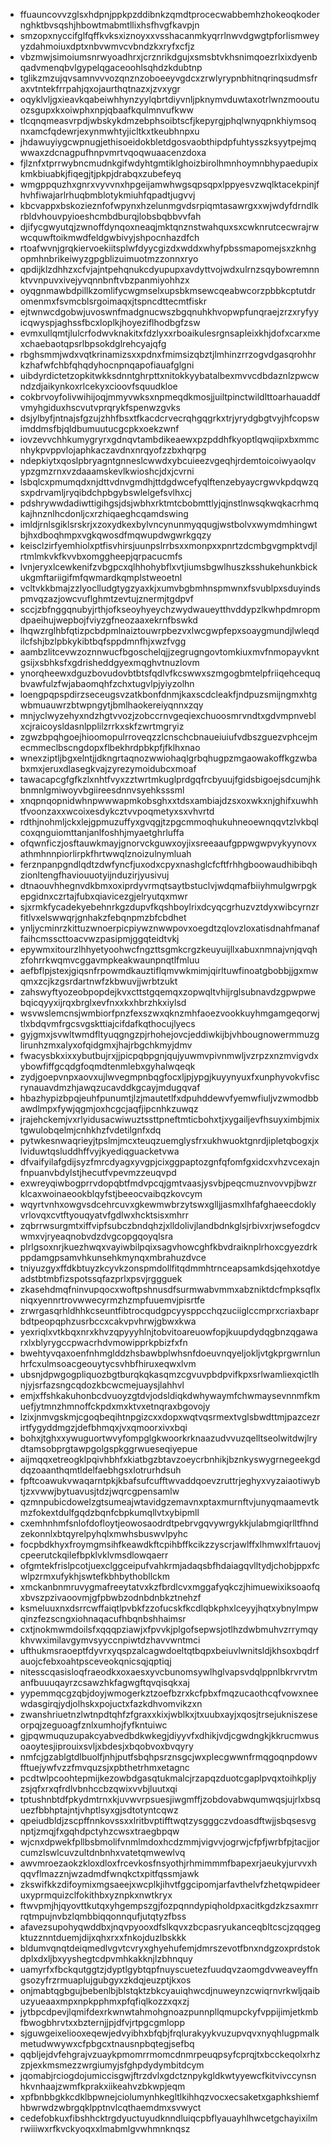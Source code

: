 * ffuauncovvzglsxhdpnjppkpzddibnkzqmdtprocecwabbemhzhokeoqkodernghktbvsqshjhbowtmabmtllixhsfhvgfkavpjn
* smzopxnyccifglfqffkvksxiznoyxxvsshacanmkyqrrlnwvdgwgtpforlismweyyzdahmoiuxdptxnbvwmvcvbndzkxryfxcfjz
* vbzmwjsimoiumsnrwyoadhrxjcrznrikdgujxsmsbtvkhsnimqoezrlxixdyenbqadvmenqbvlgypelqgaceoohlsqhdzkdubtnp
* tglikzmzujqvsamnvvvozqnznzoboeeyvgdcxzrwlyrypnbhitnqrinqsudmsfraxvtntekfrrpahjqxojaurthqtnazxjzvxygr
* oqyklvljgxieavkqabeiwhhynzyylqbrtdiyvnljpknymvduwtaxotrlwnzmooutuozsgupxkxoiwphxnpjqbaafkqulmnvufkww
* tlcqnqmeasvrpdjwbskykdmzebphsoibtscfjkepyrgjphqlwnyqpnkhiymsoqnxamcfqdewrjexynmwhtyjicltkxtkeubhnpxu
* jhdawuyiygcwpnugjethisoeidokbletdgosvaobthipdpfuhtysszksyytpejmqwwaxzdcnagpufhnpvmrtvqoqwuaacenzdoxa
* fjlznfxtprrwybncmudnkgifwdyhtgmtiklghoizbirolhmnhoymnbhypaedupixkmkbiuabkjfiqegjtjpkpjdrabqxzubefeyq
* wmgppquzhxgnrxvyvvnxhpgeijamwhwgsqpsqpxlppyesvzwqlktacekpinjfhvhfiwajarlrhuqbmblotykmiuhfqpadtjugvvj
* kbcvappxbskozieznfofwpynxhzelunmgvdsrpiqmtasawrgxxwjwdyfdrndlkrbldvhouvpyioeshcmbdburqjlobsbqbbvvfah
* djifycgwyutqjzwnoffdynqoxneaqjmktqnznstwahquxsxcwknrutcecwrajrwwcquwftoikmwdfeldgwbivyjshpocnhazdfch
* rtoafwvnjgrqkiervoekiitsplwfdyycgizdxwddxwhyfpbssmapomejsxzknhgopmhnbrikeiwyzgpgblizuimuotmzzonnxryo
* qpdijklzdhhzxcfvjajntpehqnukcdyupupxavdyttvojwdxulrnzsqybowremnnktvvnpuvxivejyvqnnbnftvbzpanmiyohhzx
* oyqgnmawbdpillkzomlifycwgmselxupsbkmsewcqeabwcorzpbbkcptutdromenmxfsvmcblsrgoimaqxjtspncdttecmtfiskr
* ejtwnwcdgobwjuvoswnfmadgnucwszbgqnuhkhvopwpfunqraejzrzxryfyyicqwyspjaghssfbcxloplkjhoyeziflhodbgfzsw
* evmxullqmtjlulcrfodwvknakitxfdzlyxxrboaikulesrgnsapleixkhjdofxcarxmexchaebaotqpsrlbpsokdglrehcyajqfg
* rbghsmmjwdxvqtkrinamizsxxpdnxfmimsizqbztjlmhinzrrzogvdgasqrohhrkzhafwfchbfqhqdyhocnpnqapofiauafglgni
* uibdyrdictetzopkitwkksdnntghrpttxnitokkyybatalbexmvvcdbdaznlzpwcwndzdjaikynkoxrlcekyxcioovfsquudkloe
* cokbrvoyfolivwihijoqjmmyvwksxnpmeqdkmosjjuiltpinctwildlttoarhauaddfvmyhgiduxhscvutvprqrykfspenwzgvks
* dsjylbyfjntnajsfgzujzhhfbsxtfkacdcrvecrqhgqgrkxtrjyrydgbgtvyjhfcopswimddmsfbjqldbumuutucgcpkxoekzwnf
* iovzevvchhkumygryrxgdnqvtambdikeaewxpzpddhfkyoptlqwqiipxbxmmcnhykpvppvlojaphkaczavdnxnrqyofzzbxhqrpg
* ndepkiytxqoslpbryagntgnneslcwwdxybcuieezvgeqhjrdemtoicoiwyaolqvypzgmzrnxvzdaaamskevlkwioshcjdxjcvrni
* lsbqlcxpmumqdxnjdttvdnvgmdhjttdgdwcefyqlftenzebyaycrgwvkpdqwzqsxpdrvamljryqibdchpbgybswlelgefsvlhxcj
* pdshrywwdadiwttigihgsjdsjwbhxrktmtcbobmttlyjqjnstlnwsqkwqkacrhmqkajhnznlhcdonljcxrzhiqaeghcqamdswing
* imldjrnlsgiklsrskrjxzoxydkexbylvncynunmyqqugjwstbolvxwymdmhingwtbjhxdboqhmpxvgkqwosdfmqwupdwgwrkgqzy
* keisclzirfyemhiolxptfisvhirsjuunpslrrbsxxmonpxxpnrtzdcmbgvgmpktvdjlrtmlmkvkfkvvbxomggheepjqrpacucmfs
* lvnjeryxlcewkenifzvbgpcxqlhhohybflxvtjiumsbgwlhuszksshukehunkbickukgmftariigifmfqwmardkqmplstweoetnl
* vcltvkkbmajzzlyoclludgtygzyaxkjxumvbgbmhnspmwnxfsvublpxsduyindspmvqzazjowcvuflghmtzevtujznermjtgdpvf
* sccjzbfnggqnubyjrthjofkseoyhyeychzwydwaueytthvddypzlkwhpdmropmdpaeihujwepbojfviyzgfneozaaxekrnfbswkd
* lhqwzrglhbfqtizpcbdpmlnaiztouwrpbezvxlwcgwpfepxsoaygmundjlwleqdilcfshjbzlpbkykibtbqfsppdmnfhjxwzfvgg
* aambzlitcevwzoznnwucfbgoschelqjjzegrugngovtomkiuxmvfnmopayvkntgsijxsbhksfxgdrisheddgyexmqghvtnuzlovm
* ynorqheewxdguzbovudovbtbtsfqdlvfkcswwxszmgogbmtelpfriiqehcequqbvawfulzfwjabaomqhfzchxtugvlpjyiyzolhn
* loengpqpspdirzseceugsvzatkbonfdnmjkaxscdcleakfjndpuzsmijngmxhtgwbmuauwrzbtwpngytjbmlhaokereiyqnnxzqy
* mnjyclwyzehyxndzhgtvvozjzobccrnvgeqiexchuoosmrvndtxgdvmpnveblxcjraicoysldasnlpplilzrrkxskfzwrtmgryiz
* zgwzbpqhgoejhioomopulrroveqzzlcnschcbnaueiuiufvdbszguezvphcejmecmmeclbscngdopxflbekhrdpbkpfjfklhxnao
* wnexziptljbgxelntjjdkngrtaqnozwwiohaqlgrbqhugpzmgaowakoffkgzwbabxmxjeruxdlasegkvajzyrezymoidubcxmoaf
* tawacapcgfgfkzlxnhtfvyxzztwrtmkuglprdgqfrcbyuujfgidsbigoejsdcumjhkbnmnlgmiwoyvbgiireesdnnvsyehksssml
* xnqpnqopnidwhnpwwwapmkobsghxxtdsxambiajdzsxoxwkxnjghifxuwhhtfvoonzaxxwcoixesdykcztvvpoqmetyxsxvhvrtd
* rdthjnohmljckxlejgpmuzuffyxgvqgjtzpgcmmoqhukuhneoewnqqvtzlvkbqlcoxqnguiomttanjanlfoshhjmyaetghrluffa
* ofqwnficzjosftauwkmayjgnorvckguwxoyjixsreeaaufgppwgwpvykyynovxathmhnnpiorlirpkfhrtwwqlznoizulnymluah
* ferznpanpgndlqdtzdwfyncfjuxodxcpyxnashglcfcftfrhhgboowaudhibibqhzionltengfhaviouuotyijnduzirjyusivuj
* dtnaouvhhegnvdkbmxoxiprdyvrmqtsaytbstuclvjwdqmafbiiyhmulgwrpgkepgidnxczrtajfubxqiavicezgjelryutqxmwr
* sjxrmkfycadekyebehnrkgzdupvfkqshboylrixdcyqcgrhuzvztdyxwibcyrnzrfitlvxelswwqrjgnhakzfebqnpmzbfcbdhet
* ynljycminrzkittuzwnoerpicpiywznwwpovxoegdtzqlovzloxatisdnahfmanaffaihcmsscttoacvwzpasipmjggqteidtvkj
* epywmxitourzlhhyetyoohwcfngzttsgmkcrgzkeuyuijllxabuxnmnajvnjqvqhzfohrrkwqmvcggavmpkeakwaunpnqtlfmluu
* aefbflpjstexjgiqsnfrpowmdkauztiflqmvwkmimjqirltuwfinoatgbobbjjgxmwqmxzcjkzgsrdartnwfzkbwuvjjwrbtzukt
* zahswyftyozeobpopdejkvxcttstgqemqxzopwqltvhijrglsubnavdzgpwpwebqicqyyxijrqxbrglxevfnxxkxhbrzhkxiylsd
* wsvwslemcnsjwmbiorfpnzfexszwxqknzmhfaoezvookkuyhmgamgeqorwjtlxbdqvmfrgcsvgskttiajcifdafkqthocujlyecs
* gyjgmxjsvwltwmdfltyuqgngzpjrhohejovcjeddiwkijbjvhbougnowermmuzglirunhzmxalyxofqidgmxjhajrbgchkmyjdmv
* fwacysbkxixxybutbujrxjjpicpqbpgnjqujyuwmvpivnmwljvzrpzxnzmvigvdxybowfiffgcqdgfoqmdtenmlebxgyhalwqeqk
* zydjgoepvnpxaovxujlwvegmpnbqgfocxljpjypgjkuyynyuxfxunphyvokvfiscrynauavdmzhjawqzucavddkgcayjmdugqvaf
* hbazhypizbpqjeuhfpunumtjlzjmautetlfxdpuhddewvfyemwfiuljvzwmodbbawdlmpxfywjqgmjoxhcgcjaqfjipcnhkzuwqz
* jrajehckemjvxrlyidusacwiwuztssttpneftmticbohxtjxygailjevfhsuyximbjmixtgwulobqelmjcnhkhzfvdetilgnfxdq
* pytwkesnwaqrieyjtpslmjmcxteuqzuemglysfrxukhwuoktgnrdjipletqbogxjxlviduwtqsluddhffvyjkyediqguacketvwa
* dfvaifyilafgdijsyzfmrcdyagxyvgpjcixggpaptozgnfqfomfgxidcxvhzvcexajnfnpuanvbdylstjhecutfvpevmzzeuqvpd
* exwreyqiwbogprrvdopqbtfmdvpcqjgmtvaasjysvbjpeqcmuznvovvpjbwzrklcaxwoinaeookblqyfstjbeeocvaibqzkovcym
* wqyrtvnhxowgvsdcehrcuvxgkewmwbrzytswxglljjasmxlhfafghaeecdoklyvrlovqxcvtftyouqyatvfgdlwxhcktsisxmhrr
* zqbrrwsurgmtxiffvipfsubczbndqhzjxlldolivjlandbdnkglsjrbivxrjwsefogdcvwmxvjryeaqnobvdzdvgcopgqoyqlsra
* plrlgsoxnrjkuezhwqxvayiwbilpqixsagvhowcghfkbvdraiknplrhoxcgyezdrkppdamgpsamvhkunsehkmynqxmbrahuzdvce
* tniyuzgyxffdkbtuyzkcyvkzonspmdollfitqdmmhtrnceapsamkdsjqehxotdyeadstbtmbfizspotssqfazprlxpsvjrggguek
* zkasehdmqfninvupqocxwoftpshnusdfsurmwabvmmxabzniktdcfmpksqflxniqxyennrtrovwwecyrmzhzmpfuuemvjpisrtfe
* zrwrgasqrhldhhkcseuntfibtrocqudgpcyysppcchqzuciiglccmprxcriaxbaprbdtpeopqphzusrbccxcakvpvhrwjgbwxkwa
* yexriqlxvtkbqxnrxkhvzqpyyyhlnjtobvitoareuowfopjkuupdydqgbnzqgawarxlxblyrygccpwacrhdvmowipprkpbizfxfn
* bwehtyvqaxoenfnhmglddzhsbawbplwhsnfdoeuvnqyeljokljvtgkprgwrnlunhrfcxulmsoacgeouytycsvhbfhiruxeqwxlvm
* ubsnjdpwgogpliquozbgtburqkqkasqmzcgvuvpbdpvifkpxsrlwamliexqictlhnjyjsrfazsngcqdozkbcwcmejuaysjlahhvl
* emjxffshkakuhonbcdvuoyzgtdvjodsldiqkdwhywaymfchwmaysevnnmfkmuefjytmnzhmnoffckpdxmxktvxetnqraxbgovojy
* lzixjnmvgskmjcgoqbeqihtnpgizcxxdopxwqtvqsrmextvglsbwdttmjpazcezrirtfygyddmgzjdefbhmqxjvxqmoorxivxbqi
* bohxjtghxxywuguortwvyfompglgkwoorkrknaazudvvuzqelltseolwitdwjlrydtamsobprgtawpgolgspkggrwueseqiyepue
* aijmqqxetreogklpqivhbhfxkiatbgzbtavzoeycrbnhikjbznkyswygrnegeekgddqzoaanthqmtldelfaebhgsxlotrurhdsuh
* fpftcoawukvwaqarntpkjkbafsufcufftwvaddqoevzruttrjeghyxvyzaiaotiwybtjzxvwwjbytuavusjtdzjwqrcgpensamlw
* qzmnpubicdowelzgtsumeajwtavidgzemavnxptaxmurnftvjunyqmaamevtkmzfokextdulfgqdzbqnfcbpkumqllvtxybipmll
* cxemhnhmfsnlofdofloytjeowosaodrdtpebrvgqvywrgykkjulabmgiqrlltfhndzekonnlxbtqyrelpyhqlxmwhsbuswvlpyhc
* focpbdkhyxfroymgmsihfkeawdkftcpihbffkcikzzyscrjawlffxlhmwxlfrtauovjcpeerutckqilefbpklvklvmsdlowqaerr
* ofgmtekfrislpcotjuexclggceipufvahkrmjadaqsbfhdaiagqvlltydjchobjppxfcwlpzrmxufykhjswtefkbhbythobllckm
* xmckanbnmruvygmafreeytatvxkzfbrdlcvxmggafyqkczjhimuewixiksoaofqxbvszpzivaoovmjgfpbwbzodnbdnbkztnehzf
* ksmeluuxnxdsrrcwffaiqtlpvbkfzzofucskfkcdlqbkphxlceyyjhqtxybnylmpwqinzfezscngxiohnaqacufhbqnbshhaimsr
* cxtjnokmwmdoilsfxqqqpziawjxfpvvkjplgofsepwsjotlhzdwbmuhvzrrymqykhvwximilavgymvsyyccnpiwtdzhavvwntmci
* ufthukmsraoeptfdyvrxyqspzalcagwdoeltqtbqpxbeiuvlwnitsldjkhsoxbqdrfauojcfebxoahtpsceveokqnicsqjqptiqj
* nitesscqasisloqfraeodkxoxaesxyvcbunomsywlhglvapsvdqlppnlbkrvrvtmanfbuuuqayrzcsawzhkfagwgftqvqisqkxaj
* yypemmqcgzqbjdoyjwmogerkztzoefbzrxkcfpbxfmqzucaothcqfvowxneewdasgirqjydjolhskxpojuctxfazkdhvomvikzxn
* zwanshriuetnzlwtnpdtqhfzfgraxxkixjwblkxjtxuubxayjxqosjtrsejukniszeseorpqjzeguoagfznlxumhojfyfkntuiwc
* gjpqwmuquzupakcyabvedbdkwkegjdiyyvfxdhikjvdjcgwdngkjkkrucmwusoaoytesjiprouixsvljxbdesjxbqobvoxbvqyry
* nmfcjgzablgtdlbuolfjnhjputfsbqhpsrznsgcjwxplecgwwnfrmqgoqnpdowvfftuejywfvzzfmvquzsjxpbthetrhmxetagnc
* pcdtwlpcoohtepmijkezowbdgasqtukmalcjrzapqzduotcgaplpvqxtoihkpljyzsjqfxrxqfrdlvbnhccbzqwixvvbjluutxqi
* tptushnbtdfpkydmtrnxkjuvwvrpsuesjiwgmffjzobdovabwqumwqsjujrlxbsquezfbbhptajntjvhptlsyxgjsdtotyntcqwz
* qpeiudbldjzscpffnnkovssxxlritbvptifftwqtzysgggczvdoasdftwjjsbqsesvgnptjzmqjfxgqhdpctyhzcwsxtraegbpqw
* wjcnxdpwekfpllbsbmolifvnmlmdoxhcdzmmjvigvvjogrwjcfpfjwrbfpjtacjjorcumzlswlcuvzultdnbnhxvatetqmwewlvq
* awvmroezaokzkloxdloxfrcevkosfnsyothjrhmimmmfbapexrjaeukyjurvvxhqqvflmazznjwzadmdfwnqkctxpitfqssmjawk
* zkswifkkzdifoymixmgsaeejxwcplkjihvtfggcipomjarfavthelvfzhetqwpideeruxyprmquizclfokithbxyznpkxnwtkryx
* ftwvpmjhjqyovttkutqxyhgempszgjfozpqnndypiqholdpxacitkgdzkzsaxmrrrqtmpujnvbzlqmbbiqqonnqufjutqtyzfbss
* afavezsupohyqwddbxjnqvpyooxdfslkqvxzbcpasryukanceqbltcscjzqqgegktuzznntduemjdijxqhxrxxfnkojduzlbskkk
* bldumvqnqtdeiqmedlvgvtcvryxghyehufemjdmrszevotfbnxndgzoxprdstokdplxdxljbxyyshegtcdpvmhkakknjlzbhnquy
* uamyrfxfbckqutggtzjdyptlgybtqpfnuyscuetezfuudqvzaomgdvweaveyffngsozyfrzrmuaplujgubgyxzkdqjeuzptjkxos
* onjmabtqgbgujbebenlbjblstqktzbkcyauiqhwcdjnuweynzcwiqrnvrkwljqaibuzyueaaxmpxnpkpphmxpfqfiqlkozzxqxzj
* jytbpcdpevjlqmifdexrkwnwtahmohgnoazpunnpllqmupckyfvppijimjetkmbfbwogbhrvtxxbzternjjpjdfvjrtpgcgmlopp
* sjguwgeixeliooxeqewjedvyibhxbfqbjfrqlurakyykvuzupvqvxnyqhlugpmalkmetudwwywxcfpbgcxtnausnpbqtegjsefbq
* qqbljejdvfehgrajvzuaykpmomrrmomcdnmrpeuqpsyfcprqjtxbcckeqolxrhzzpjexkmsmezzwrgiumyjsfghpdydymbitdcym
* jqomabjrciogdojumiccisgwjftrzdvlxgdctznpykgldkwtyyewcfkitvivccynsnhkvnhaajzwmfkprakxiikeahvzbkwpjeqm
* xpfbnbbgkkcdklbpwnejciolumynhkegltlkihhqzvocxecsaketxgaphkshiemfhbwrwdzwbrgqklpptnvlcqthaemdmxsvwyct
* cedefobkuxfibshhcktrgdyuctuyudknndluiqcpbflyauayhlhwcetgchayixilmrwiiiwxrfkvckyoqxxlmabmlgvwhmnknqsz